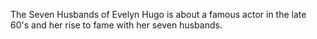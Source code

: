 The Seven Husbands of Evelyn Hugo is about a famous actor in the late 60's and her rise to fame with her seven husbands.